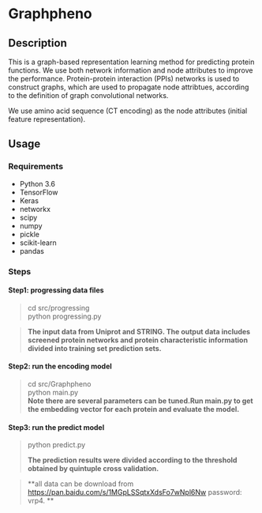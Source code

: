 # Graphpheno
## Description
This is a graph-based representation learning method for predicting protein functions. We use both network information and node attributes to improve the performance. Protein-protein interaction (PPIs) networks  is used to construct graphs, which are used to propagate node attribtues, according to the definition of graph convolutional networks.

We use amino acid sequence (CT encoding) as the node attributes (initial feature representation).



## Usage
### Requirements
- Python 3.6
- TensorFlow
- Keras
- networkx
- scipy
- numpy
- pickle
- scikit-learn
- pandas


### Steps
#### Step1: progressing data files
> cd src/progressing    
> python progressing.py 

> **The input data from Uniprot and STRING. The output data includes screened protein networks and protein characteristic information divided into training set prediction sets.**

#### Step2: run the encoding model
> cd src/Graphpheno     
> python main.py    
> **Note there are several parameters can be tuned.Run main.py to get the embedding vector for each protein and evaluate the model.**


#### Step3: run the predict model
> python predict.py 
> 
> **The prediction results were divided according to the threshold obtained by quintuple cross validation.**

> **all data can be download from https://pan.baidu.com/s/1MGpLSSqtxXdsFo7wNpl6Nw  password: vrp4. **
